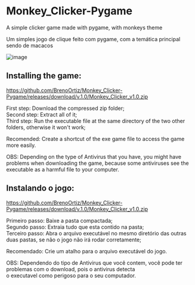 # Monkey_Clicker-Pygame
 A simple clicker game made with pygame, with monkeys theme
 
 Um simples jogo de clique feito com pygame, com a temática principal sendo de macacos 
 
 ![image](https://user-images.githubusercontent.com/82238627/119421533-49f85700-bcd5-11eb-8ed0-3056e9592852.png)

 
## Installing the game:
 https://github.com/BrenoOrtiz/Monkey_Clicker-Pygame/releases/download/v.1.0/Monkey_Clicker_v1.0.zip
 
 First step: Download the compressed zip folder;\
 Second step: Extract all of it;\
 Third step: Run the executable file at the same directory of the two other folders, otherwise it won't work;
 
 Recomended: Create a shortcut of the exe game file to access the game more easily.
 
 OBS: Depending on the type of Antivirus that you have, you might have problems when downloading the game, because some
 antiviruses see the executable as a harmful file to your computer.
 
 ## Instalando o jogo:
 https://github.com/BrenoOrtiz/Monkey_Clicker-Pygame/releases/download/v.1.0/Monkey_Clicker_v1.0.zip
 
 Primeiro passo: Baixe a pasta compactada;\
 Segundo passo: Extraia tudo que esta contido na pasta;\
 Terceiro passo: Abra o arquivo executável no mesmo diretório das outras duas pastas, se não o jogo não irá rodar corretamente;
 
 Recomendado: Crie um atalho para o arquivo executável do jogo.
 
 OBS: Dependendo do tipo de Antivirus que você contem, você pode ter problemas com o download, pois o  antivirus detecta\
 o executavel como perigoso para o seu computador.
